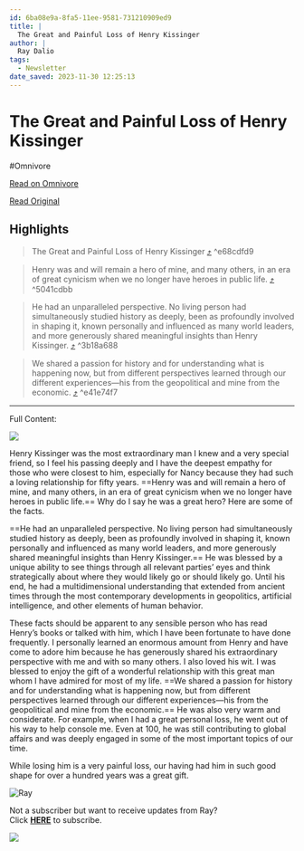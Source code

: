 ```yaml
---
id: 6ba08e9a-8fa5-11ee-9581-731210909ed9
title: |
  The Great and Painful Loss of Henry Kissinger
author: |
  Ray Dalio
tags:
  - Newsletter
date_saved: 2023-11-30 12:25:13
---
```


# The Great and Painful Loss of Henry Kissinger
#Omnivore

[Read on Omnivore](https://omnivore.app/me/the-great-and-painful-loss-of-henry-kissinger-18c214360d4)

[Read Original](https://omnivore.app/no_url?q=ba740e02-83af-4211-ad57-2b28f0383e41)

## Highlights

> The Great and Painful Loss of Henry Kissinger [⤴️](https://omnivore.app/me/the-great-and-painful-loss-of-henry-kissinger-18c214360d4#e68cdfd9-c3c0-47e4-b5d3-59089e55bf29)  ^e68cdfd9

> Henry was and will remain a hero of mine, and many others, in an era of great cynicism when we no longer have heroes in public life. [⤴️](https://omnivore.app/me/the-great-and-painful-loss-of-henry-kissinger-18c214360d4#5041cdbb-e9e5-483a-83a5-5c0be3e21e15)  ^5041cdbb

> He had an unparalleled perspective. No living person had simultaneously studied history as deeply, been as profoundly involved in shaping it, known personally and influenced as many world leaders, and more generously shared meaningful insights than Henry Kissinger. [⤴️](https://omnivore.app/me/the-great-and-painful-loss-of-henry-kissinger-18c214360d4#3b18a688-ae98-4394-85aa-529eceba5bf0)  ^3b18a688

> We shared a passion for history and for understanding what is happening now, but from different perspectives learned through our different experiences—his from the geopolitical and mine from the economic. [⤴️](https://omnivore.app/me/the-great-and-painful-loss-of-henry-kissinger-18c214360d4#e41e74f7-baed-4b5a-b223-72518e8da918)  ^e41e74f7


--- 

Full Content: 

[ ![](https://proxy-prod.omnivore-image-cache.app/564x0,siu8waUx5fJSzMbu_k2FN3ehHGbGUhH0vkEtGghBfhUU/https://mcusercontent.com/f817138263fa3d3dec4ad231d/images/395d90b5-b675-8020-e45e-64e9f8123e81.jpg) ](https://principles.us13.list-manage.com/track/click?u=f817138263fa3d3dec4ad231d&id=825e95aab1&e=bc6bf78208) 

Henry Kissinger was the most extraordinary man I knew and a very special friend, so I feel his passing deeply and I have the deepest empathy for those who were closest to him, especially for Nancy because they had such a loving relationship for fifty years. ==Henry was and will remain a hero of mine, and many others, in an era of great cynicism when we no longer have heroes in public life.== Why do I say he was a great hero? Here are some of the facts.

==He had an unparalleled perspective. No living person had simultaneously studied history as deeply, been as profoundly involved in shaping it, known personally and influenced as many world leaders, and more generously shared meaningful insights than Henry Kissinger.== He was blessed by a unique ability to see things through all relevant parties’ eyes and think strategically about where they would likely go or should likely go. Until his end, he had a multidimensional understanding that extended from ancient times through the most contemporary developments in geopolitics, artificial intelligence, and other elements of human behavior.

These facts should be apparent to any sensible person who has read Henry’s books or talked with him, which I have been fortunate to have done frequently. I personally learned an enormous amount from Henry and have come to adore him because he has generously shared his extraordinary perspective with me and with so many others. I also loved his wit. I was blessed to enjoy the gift of a wonderful relationship with this great man whom I have admired for most of my life. ==We shared a passion for history and for understanding what is happening now, but from different perspectives learned through our different experiences—his from the geopolitical and mine from the economic.== He was also very warm and considerate. For example, when I had a great personal loss, he went out of his way to help console me. Even at 100, he was still contributing to global affairs and was deeply engaged in some of the most important topics of our time.

While losing him is a very painful loss, our having had him in such good shape for over a hundred years was a great gift.

![Ray](https://proxy-prod.omnivore-image-cache.app/35x60,sBV54qAhXAAW1065aNdmAzI3A7ZOhHvyCszJt5Wvygqs/https://gallery.mailchimp.com/f817138263fa3d3dec4ad231d/images/421ebd35-2b83-4032-8d52-869abf3d9f92.png)

Not a subscriber but want to receive updates from Ray?  
Click [**HERE**](https://principles.us13.list-manage.com/subscribe?u=f817138263fa3d3dec4ad231d&id=08ee8ce394) to subscribe.

![](https://proxy-prod.omnivore-image-cache.app/120x0,sHGcLRJWnt7f0MXjVwaOrK6Ci-HS41ScUZZG1MEzPk8k/https://gallery.mailchimp.com/f817138263fa3d3dec4ad231d/images/b2631a62-d79a-4605-8484-828fa0ce4981.png) 
